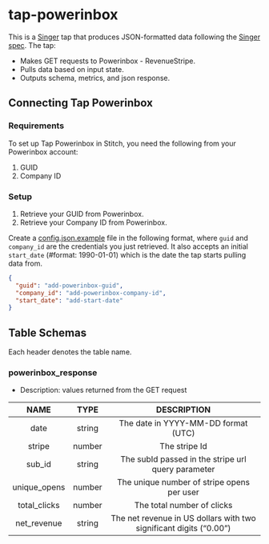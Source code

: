 # tap-powerinbox
This is a [Singer](https://singer.io) tap that produces JSON-formatted data following the [Singer spec](https://github.com/singer-io/getting-started/blob/master/SPEC.md).
The tap: 
- Makes GET requests to Powerinbox - RevenueStripe.
- Pulls data based on input state.
- Outputs schema, metrics, and json response.

## Connecting Tap Powerinbox

### Requirements

To set up Tap Powerinbox in Stitch, you need the following from your Powerinbox account:
1. GUID
2. Company ID

### Setup

1. Retrieve your GUID from Powerinbox.
2. Retrieve your Company ID from Powerinbox.

Create a [config.json.example](https://github.com/TeamIMGE/tap-powerinbox/blob/master/config.json.example) file in the following format, where `guid` and `company_id` are the credentials you just retrieved. It also accepts an initial `start_date` (#format: 1990-01-01) which is the date the tap starts pulling data from.

```json
{
  "guid": "add-powerinbox-guid",
  "company_id": "add-powerinbox-company-id",
  "start_date": "add-start-date"
}
```

## Table Schemas

Each header denotes the table name.

### powerinbox_response
- Description: values returned from the GET request

| NAME          | TYPE   | DESCRIPTION  |
| :-----------: |:------:| :-----------------------------------------------------------------:|
| date          | string | The date in YYYY-MM-DD format (UTC)                                |
| stripe        | number | The stripe Id                                                      |
| sub_id        | string | The subId passed in the stripe url query parameter                 |
| unique_opens  | number | The unique number of stripe opens per user                         |
| total_clicks  | number | The total number of clicks                                         |
| net_revenue   | string | The net revenue in US dollars with two significant digits (“0.00”) |
